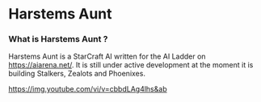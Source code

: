 # Harstems Aunt

### What is Harstems Aunt ? 

Harstems Aunt is a StarCraft AI written for the AI Ladder on https://aiarena.net/. It is still under active development at the moment it is building Stalkers, Zealots and Phoenixes.

https://img.youtube.com/vi/v=cbbdLAg4lhs&ab
